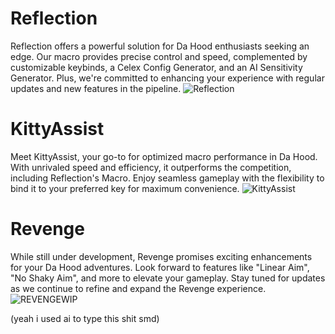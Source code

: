 # Reflection

Reflection offers a powerful solution for Da Hood enthusiasts seeking an edge. Our macro provides precise control and speed, complemented by customizable keybinds, a Celex Config Generator, and an AI Sensitivity Generator. Plus, we're committed to enhancing your experience with regular updates and new features in the pipeline.
![Reflection](https://github.com/istutterwhenispeak/Documations/assets/164241690/224c2419-d1c4-4670-8019-3906b5378186)

# KittyAssist

Meet KittyAssist, your go-to for optimized macro performance in Da Hood. With unrivaled speed and efficiency, it outperforms the competition, including Reflection's Macro. Enjoy seamless gameplay with the flexibility to bind it to your preferred key for maximum convenience.
![KittyAssist](https://github.com/istutterwhenispeak/Documations/assets/164241690/b167c3a3-3e00-47e3-91b1-d04f9f465ba9)

# Revenge

While still under development, Revenge promises exciting enhancements for your Da Hood adventures. Look forward to features like "Linear Aim", "No Shaky Aim", and more to elevate your gameplay. Stay tuned for updates as we continue to refine and expand the Revenge experience.
![REVENGEWIP](https://github.com/istutterwhenispeak/Documations/assets/164241690/d0fddd12-c753-456b-bbe0-0ea7ea8dc025)




(yeah i used ai to type this shit smd)
